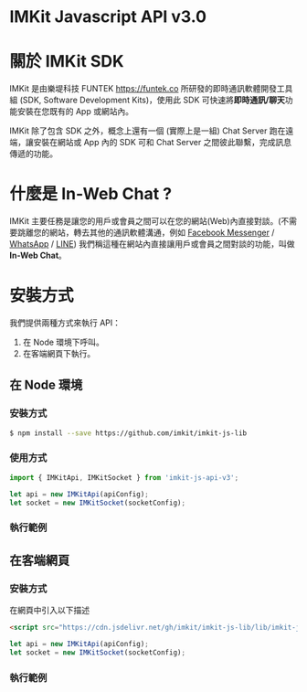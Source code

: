 # IMKit Javascript API v3.0

# 關於 IMKit SDK

IMKit 是由樂堤科技 FUNTEK https://funtek.co 所研發的即時通訊軟體開發工具組 (SDK, Software Development Kits)，使用此 SDK 可快速將**即時通訊/聊天**功能安裝在您既有的 App 或網站內。

IMKit 除了包含 SDK 之外，概念上還有一個 (實際上是一組) Chat Server 跑在遠端，讓安裝在網站或 App 內的 SDK 可和 Chat Server 之間彼此聯繫，完成訊息傳遞的功能。

# 什麼是 In-Web Chat ?

IMKit 主要任務是讓您的用戶或會員之間可以在您的網站(Web)內直接對談。(不需要跳離您的網站，轉去其他的通訊軟體溝通，例如 [Facebook Messenger](https://www.messenger.com) / [WhatsApp](https://www.whatsapp.com) / [LINE](https://line.me/))
我們稱這種在網站內直接讓用戶或會員之間對談的功能，叫做 **In-Web Chat**。

# 安裝方式

我們提供兩種方式來執行 API：

1. 在 Node 環境下呼叫。
2. 在客端網頁下執行。


## 在 Node 環境

### 安裝方式

```sh
$ npm install --save https://github.com/imkit/imkit-js-lib
```

### 使用方式

```javascript
import { IMKitApi, IMKitSocket } from 'imkit-js-api-v3';

let api = new IMKitApi(apiConfig);
let socket = new IMKitSocket(socketConfig);
```
### 執行範例






## 在客端網頁

### 安裝方式 

在網頁中引入以下描述

```html
<script src="https://cdn.jsdelivr.net/gh/imkit/imkit-js-lib/lib/imkit-js-api-v3.web.js"></script>
```

```javascript
let api = new IMKitApi(apiConfig);
let socket = new IMKitSocket(socketConfig);
```

### 執行範例



